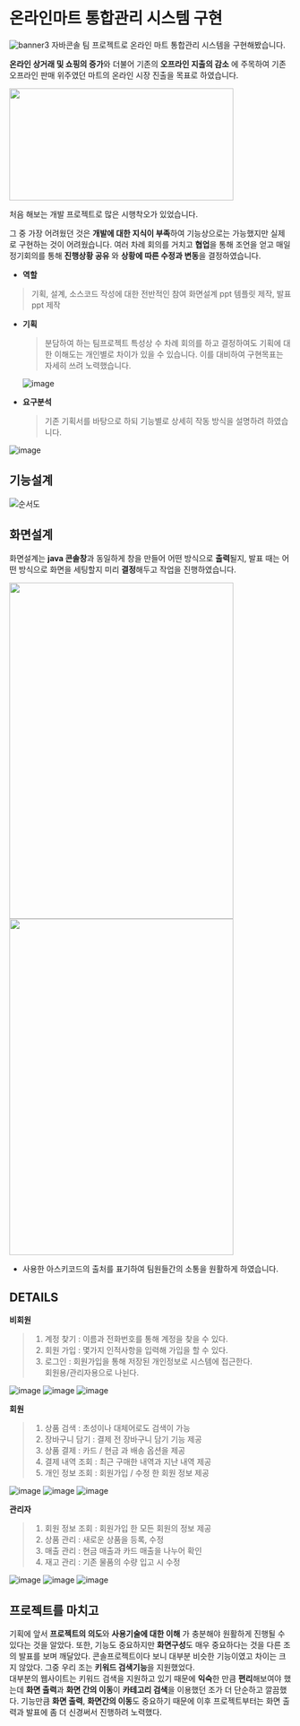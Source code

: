 # 온라인마트 통합관리 시스템 구현

![banner3](https://user-images.githubusercontent.com/95206325/150682758-c4979426-b42c-4254-ad26-501e6870a0f6.JPG)
자바콘솔 팀 프로젝트로 온라인 마트 통합관리 시스템을 구현해봤습니다.

**온라인 상거래 및 쇼핑의 증가**와 더불어 기존의 **오프라인 지출의 감소** 에 주목하여 
기존 오프라인 판매 위주였던 마트의 온라인 시장 진출을 목표로 하였습니다.


<img  src="https://user-images.githubusercontent.com/95206325/150680827-03186cb1-b4a1-471a-9536-12bce13be975.jpg"  width="400"  height="200" >


 처음 해보는 개발 프로젝트로  많은 시행착오가 있었습니다.

그 중 가장 어려웠던 것은 **개발에 대한 지식이 부족**하여 기능상으로는 가능했지만 실제로 구현하는 것이 어려웠습니다.
 여러 차례 회의를 거치고  **협업**을 통해 조언을 얻고 매일 정기회의를 통해
 **진행상황 공유** 와  **상황에 따른 수정과 변동**을 결정하였습니다.
 
- **역할**
> 기획, 설계, 소스코드 작성에 대한 전반적인 참여
> 화면설계 ppt 템플릿 제작, 발표 ppt 제작

- **기획**
	> 분담하여 하는 팀프로젝트 특성상 수 차례 회의를 하고 결정하여도 기획에 대한 이해도는 개인별로 차이가 있을 수 있습니다. 
	> 이를 대비하여 구현목표는 자세히 쓰려 노력했습니다.
	
	![image](https://user-images.githubusercontent.com/95206325/150681257-5debce97-4e72-476f-af06-108fab5ac6ca.png)

	
	


-   **요구분석** 
	>  기존 기획서를 바탕으로 하되 기능별로 상세히 작동 방식을 설명하려 하였습니다.

![image](https://user-images.githubusercontent.com/95206325/150681417-8a8d9ba6-26b2-40e2-977a-4a987d07b2ce.png)

## 기능설계
![순서도](https://user-images.githubusercontent.com/95206325/150681881-727c9360-6da7-4907-b5bc-30134faed1bd.jpg)



## 화면설계

화면설계는 **java 콘솔창**과 동일하게 창을 만들어 어떤 방식으로 **출력**될지, 발표 때는 어떤 방식으로 화면을 세팅할지 미리 **결정**해두고 작업을 진행하였습니다. 

<img  src="https://user-images.githubusercontent.com/95206325/150681537-7613bc7e-b5be-4bbe-8634-ad98e478caf8.png"  width="400"  height="600" >


<img  src="https://user-images.githubusercontent.com/95206325/150681610-669921f1-3b7a-493c-a814-cce013f80c89.png"  width="400"  height="600" >

* 사용한 아스키코드의 출처를 표기하여 팀원들간의 소통을 원활하게 하였습니다.


## DETAILS

 **비회원**
 >1. 계정 찾기 : 이름과 전화번호를 통해 계정을 찾을 수 있다.  
>2. 회원 가입 : 몇가지 인적사항을 입력해 가입을 할 수 있다.  
>3. 로그인 : 회원가입을 통해 저장된 개인정보로 시스템에 접근한다.  
회원용/관리자용으로 나뉜다.

![image](https://user-images.githubusercontent.com/95206325/150682183-0c5ade7f-d84a-4a8e-8d42-69ba8e768175.png)
![image](https://user-images.githubusercontent.com/95206325/150682197-a4dd0c37-5cb1-47c6-8b64-9fba672a2e3f.png)
![image](https://user-images.githubusercontent.com/95206325/150682201-80fd6784-9071-479d-a767-637f57f5d99d.png)


 **회원**
 >  1. 상품 검색 : 초성이나 대체어로도 검색이 가능  
 > 2. 장바구니 담기 : 결제 전 장바구니 담기 기능 제공  
 > 3. 상품 결제 : 카드 / 현금 과 배송 옵션을 제공  
 > 4. 결제 내역 조회 : 최근 구매한 내역과 지난 내역 제공  
 > 5. 개인 정보 조회 : 회원가입 / 수정 한 회원 정보 제공
 > 
![image](https://user-images.githubusercontent.com/95206325/150682278-9e0e18ea-cbeb-4324-9dd9-c8fc8ab2fb51.png)
![image](https://user-images.githubusercontent.com/95206325/150682282-7b58de61-61fb-4f4a-a873-ff2b6c13a0cf.png)
![image](https://user-images.githubusercontent.com/95206325/150682284-02b782c1-d770-47fe-91ae-488162e59d2c.png)
 
 **관리자**
 >1. 회원 정보 조회 : 회원가입 한 모든 회원의 정보 제공  
>2. 상품 관리 : 새로운 상품을 등록, 수정  
>3. 매출 관리 : 현금 매출과 카드 매출을 나누어 확인  
>4. 재고 관리 : 기존 물품의 수량 입고 시 수정
 
![image](https://user-images.githubusercontent.com/95206325/150682302-e55a4b79-2852-4b69-b12e-31e5d3050c65.png)
![image](https://user-images.githubusercontent.com/95206325/150682309-35426eb7-ed66-4819-bf90-7ee41f53b016.png)
![image](https://user-images.githubusercontent.com/95206325/150682316-9b343a5b-5092-4b26-b2f6-926f864a4e2d.png)


## 프로젝트를 마치고

기획에 앞서 **프로젝트의 의도**와 **사용기술에 대한 이해** 가 충분해야 원활하게 진행될 수 있다는 것을 알았다. 
또한,  기능도 중요하지만  **화면구성**도 매우 중요하다는 것을 다른 조의 발표를 보며 깨달았다.  콘솔프로젝트이다 보니 대부분 비슷한 기능이였고 차이는 크지 않았다.  그중 우리 조는 **키워드 검색기능**을 지원했었다.  
대부분의 웹사이트는 키워드 검색을 지원하고 있기 때문에 **익숙**한 만큼 **편리**해보여야 했는데 
**화면 출력**과 **화면 간의 이동**이 **카테고리 검색**을 이용했던 조가 더 단순하고 깔끔했다.  기능만큼 **화면 출력**, **화면간의 이동**도 중요하기 때문에 이후 프로젝트부터는 화면 출력과 발표에 좀 더 신경써서 진행하려 노력했다. 
